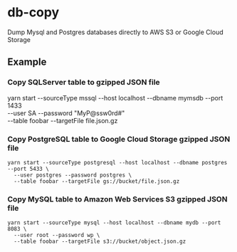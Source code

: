 # db-copy

Dump Mysql and Postgres databases directly to AWS S3 or Google Cloud Storage

## Example

### Copy SQLServer table to gzipped JSON file

yarn start --sourceType mssql --host localhost --dbname mymsdb --port 1433 \
  --user SA --password "MyP@ssw0rd#" \
  --table foobar --targetFile file.json.gz

### Copy PostgreSQL table to Google Cloud Storage gzipped JSON file

```
yarn start --sourceType postgresql --host localhost --dbname postgres --port 5433 \
  --user postgres --password postgres \
  --table foobar --targetFile gs://bucket/file.json.gz
```

### Copy MySQL table to Amazon Web Services S3 gzipped JSON file

```
yarn start --sourceType mysql --host localhost --dbname mydb --port 8083 \
  --user root --password wp \
  --table foobar --targetFile s3://bucket/object.json.gz
```
